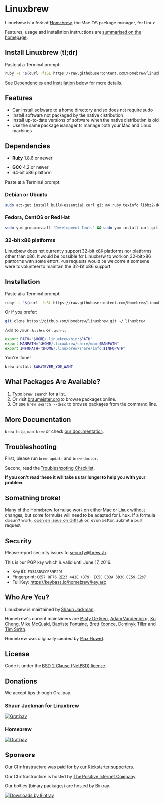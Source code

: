 # Linuxbrew

Linuxbrew is a fork of [Homebrew](http://brew.sh), the Mac OS package manager, for Linux.

Features, usage and installation instructions are [summarised on the homepage](http://brew.sh/linuxbrew/).

Install Linuxbrew (tl;dr)
-------------------------

Paste at a Terminal prompt:

``` sh
ruby -e "$(curl -fsSL https://raw.githubusercontent.com/Homebrew/linuxbrew/go/install)"
```

See [Dependencies](#dependencies) and [Installation](#installation) below for more details.

Features
--------

+ Can install software to a home directory and so does not require sudo
+ Install software not packaged by the native distribution
+ Install up-to-date versions of software when the native distribution is old
+ Use the same package manager to manage both your Mac and Linux machines

Dependencies
------------

* **Ruby** 1.8.6 or newer
+ **GCC** 4.2 or newer
+ 64-bit x86 platform

Paste at a Terminal prompt:

### Debian or Ubuntu

```sh
sudo apt-get install build-essential curl git m4 ruby texinfo libbz2-dev libcurl4-openssl-dev libexpat-dev libncurses-dev zlib1g-dev
```

### Fedora, CentOS or Red Hat

```sh
sudo yum groupinstall 'Development Tools' && sudo yum install curl git irb m4 ruby texinfo bzip2-devel curl-devel expat-devel ncurses-devel zlib-devel
```

### 32-bit x86 platforms

Linuxbrew does not currently support 32-bit x86 platforms nor platforms other than x86. It would be possible for Linuxbrew to work on 32-bit x86 platforms with some effort. Pull requests would be welcome if someone were to volunteer to maintain the 32-bit x86 support.

Installation
------------

Paste at a Terminal prompt:

``` sh
ruby -e "$(curl -fsSL https://raw.githubusercontent.com/Homebrew/linuxbrew/go/install)"
```

Or if you prefer:

```sh
git clone https://github.com/Homebrew/linuxbrew.git ~/.linuxbrew
```

Add to your `.bashrc` or `.zshrc`:

```sh
export PATH="$HOME/.linuxbrew/bin:$PATH"
export MANPATH="$HOME/.linuxbrew/share/man:$MANPATH"
export INFOPATH="$HOME/.linuxbrew/share/info:$INFOPATH"
```

You're done!

```sh
brew install $WHATEVER_YOU_WANT
```

## What Packages Are Available?
1. Type `brew search` for a list.
2. Or visit [braumeister.org](http://braumeister.org) to browse packages online.
3. Or use `brew search --desc` to browse packages from the command line.

## More Documentation
`brew help`, `man brew` or check [our documentation](https://github.com/Homebrew/linuxbrew/tree/master/share/doc/homebrew#readme).

## Troubleshooting
First, please run `brew update` and `brew doctor`.

Second, read the [Troubleshooting Checklist](https://github.com/Homebrew/linuxbrew/blob/master/share/doc/homebrew/Troubleshooting.md#troubleshooting).

**If you don't read these it will take us far longer to help you with your problem.**

## Something broke!

Many of the Homebrew formulae work on either Mac or Linux without changes, but some formulae will need to be adapted for Linux. If a formula doesn't work, [open an issue on GitHub](https://github.com/Homebrew/linuxbrew/issues) or, even better, submit a pull request.

## Security
Please report security issues to security@brew.sh.

This is our PGP key which is valid until June 17, 2016.
* Key ID: `E33A3D3CCE59E297`
* Fingerprint: `C657 8F76 2E23 441E C879  EC5C E33A 3D3C CE59 E297`
* Full Key: https://keybase.io/homebrew/key.asc

## Who Are You?
Linuxbrew is maintained by [Shaun Jackman](https://github.com/sjackman).

Homebrew's current maintainers are [Misty De Meo](https://github.com/mistydemeo), [Adam Vandenberg](https://github.com/adamv), [Xu Cheng](https://github.com/xu-cheng), [Mike McQuaid](https://github.com/mikemcquaid), [Baptiste Fontaine](https://github.com/bfontaine), [Brett Koonce](https://github.com/asparagui), [Dominyk Tiller](https://github.com/DomT4) and [Tim Smith](https://github.com/tdsmith).

Homebrew was originally created by [Max Howell](https://github.com/mxcl).

## License
Code is under the [BSD 2 Clause (NetBSD) license](https://github.com/Homebrew/homebrew/tree/master/LICENSE.txt).

## Donations
We accept tips through Gratipay.

### Shaun Jackman for Linuxbrew
[![Gratipay](https://img.shields.io/gratipay/sjackman.svg?style=flat)](https://gratipay.com/sjackman/)

### Homebrew
[![Gratipay](https://img.shields.io/gratipay/Homebrew.svg?style=flat)](https://gratipay.com/Homebrew/)

## Sponsors
Our CI infrastructure was paid for by [our Kickstarter supporters](https://github.com/Homebrew/homebrew/blob/master/SUPPORTERS.md).

Our CI infrastructure is hosted by [The Positive Internet Company](http://www.positive-internet.com).

Our bottles (binary packages) are hosted by Bintray.

[![Downloads by Bintray](https://bintray.com/docs/images/downloads_by_bintray_96.png)](https://bintray.com/homebrew)
